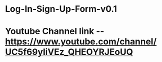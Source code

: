 # Log-In-Sign-Up-Form-v0.1
# Youtube Channel link -- https://www.youtube.com/channel/UC5f69yIiVEz_QHEOYRJEoUQ
